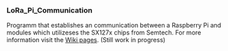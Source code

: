 ### LoRa_Pi_Communication
Programm that establishes an communication between a Raspberry Pi and modules which utilizeses the SX127x chips from Semtech.
For more information visit the [Wiki pages](https://github.com/Staudi14/LoRa_Pi_Communication/wiki). (Still work in progress)
